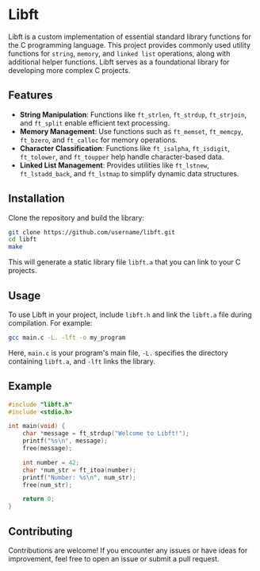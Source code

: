 # Libft

Libft is a custom implementation of essential standard library functions for the C programming language. This project provides commonly used utility functions for `string`, `memory`, and `linked list` operations, along with additional helper functions. Libft serves as a foundational library for developing more complex C projects.

## Features

- **String Manipulation**: Functions like `ft_strlen`, `ft_strdup`, `ft_strjoin`, and `ft_split` enable efficient text processing.
- **Memory Management**: Use functions such as `ft_memset`, `ft_memcpy`, `ft_bzero`, and `ft_calloc` for memory operations.
- **Character Classification**: Functions like `ft_isalpha`, `ft_isdigit`, `ft_tolower`, and `ft_toupper` help handle character-based data.
- **Linked List Management**: Provides utilities like `ft_lstnew`, `ft_lstadd_back`, and `ft_lstmap` to simplify dynamic data structures.

## Installation

Clone the repository and build the library:

```bash
git clone https://github.com/username/libft.git
cd libft
make
```

This will generate a static library file `libft.a` that you can link to your C projects.

## Usage

To use Libft in your project, include `libft.h` and link the `libft.a` file during compilation. For example:

```bash
gcc main.c -L. -lft -o my_program
```

Here, `main.c` is your program's main file, `-L.` specifies the directory containing `libft.a`, and `-lft` links the library.

## Example

```c
#include "libft.h"
#include <stdio.h>

int main(void) {
    char *message = ft_strdup("Welcome to Libft!");
    printf("%s\n", message);
    free(message);

    int number = 42;
    char *num_str = ft_itoa(number);
    printf("Number: %s\n", num_str);
    free(num_str);

    return 0;
}
```

## Contributing

Contributions are welcome! If you encounter any issues or have ideas for improvement, feel free to open an issue or submit a pull request.
